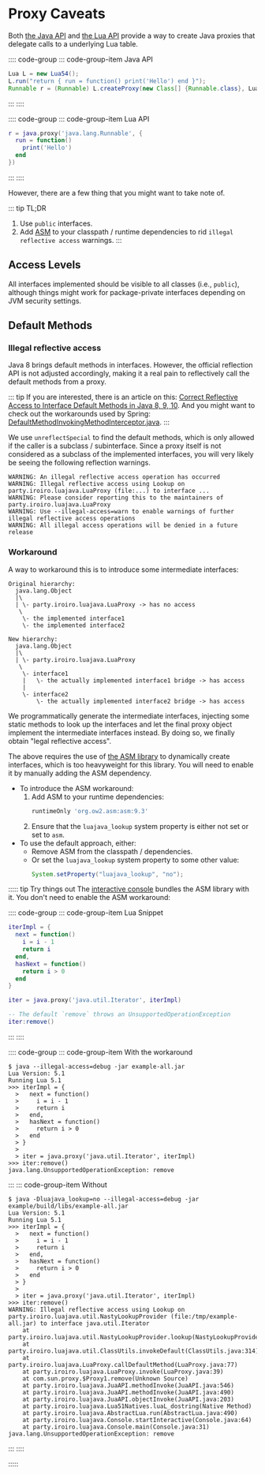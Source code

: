 # Proxy Caveats

Both [the Java API](./javadoc/party/iroiro/luajava/Lua.html#createProxy(java.lang.Class[],party.iroiro.luajava.Lua.Conversion)) and [the Lua API](./api.md#proxy-jclass-table-function) provide a way to create Java proxies that delegate calls to a underlying Lua table.

:::: code-group
::: code-group-item Java API
```java
Lua L = new Lua54();
L.run("return { run = function() print('Hello') end }");
Runnable r = (Runnable) L.createProxy(new Class[] {Runnable.class}, Lua.Conversion.SEMI);
```
:::
::::

:::: code-group
::: code-group-item Lua API
```lua
r = java.proxy('java.lang.Runnable', {
  run = function()
    print('Hello')
  end
})
```
:::
::::

However, there are a few thing that you might want to take note of.

::: tip TL;DR
1. Use `public` interfaces.
2. Add [ASM](https://search.maven.org/artifact/org.ow2.asm/asm) to your classpath / runtime dependencies to rid `illegal reflective access` warnings.
:::

## Access Levels

All interfaces implemented should be visible to all classes (i.e., `public`), although things might work for package-private interfaces depending on JVM security settings.

## Default Methods

### Illegal reflective access

Java 8 brings default methods in interfaces. However, the official reflection API is not adjusted accordingly, making it a real pain to reflectively call the default methods from a proxy.

::: tip
If you are interested, there is an article on this: [Correct Reflective Access to Interface Default Methods in Java 8, 9, 10](https://blog.jooq.org/correct-reflective-access-to-interface-default-methods-in-java-8-9-10/). And you might want to check out the workarounds used by Spring: [DefaultMethodInvokingMethodInterceptor.java](https://github.com/spring-projects/spring-data-commons/blob/6a23723f07669e5d4031b3378b3af40e0d15eb82/src/main/java/org/springframework/data/projection/DefaultMethodInvokingMethodInterceptor.java).
:::

We use `unreflectSpecial` to find the default methods, which is only allowed if the caller is a subclass / subinterface. Since a proxy itself is not considered as a subclass of the implemented interfaces, you will very likely be seeing the following reflection warnings.

```
WARNING: An illegal reflective access operation has occurred
WARNING: Illegal reflective access using Lookup on party.iroiro.luajava.LuaProxy (file:...) to interface ...
WARNING: Please consider reporting this to the maintainers of party.iroiro.luajava.LuaProxy
WARNING: Use --illegal-access=warn to enable warnings of further illegal reflective access operations
WARNING: All illegal access operations will be denied in a future release
```

### Workaround

A way to workaround this is to introduce some intermediate interfaces:

```
Original hierarchy:
  java.lang.Object
  |\
  | \- party.iroiro.luajava.LuaProxy -> has no access
   \
    \- the implemented interface1
    \- the implemented interface2

New hierarchy:
  java.lang.Object
  |\
  | \- party.iroiro.luajava.LuaProxy
   \
    \- interface1
    |   \- the actually implemented interface1 bridge -> has access
    |
    \- interface2
        \- the actually implemented interface2 bridge -> has access
```

We programmatically generate the intermediate interfaces, injecting some static methods to look up the interfaces and let the final proxy object implement the intermediate interfaces instead. By doing so, we finally obtain "legal reflective access".

The above requires the use of [the ASM library](https://asm.ow2.io) to dynamically create interfaces, which is too heavyweight for this library. You will need to enable it by manually adding the ASM dependency.

- To introduce the ASM workaround:
  1. Add ASM to your runtime dependencies:
     ```groovy
     runtimeOnly 'org.ow2.asm:asm:9.3'
     ```
  2. Ensure that the `luajava_lookup` system property is either not set or set to `asm`.
- To use the default approach, either:
  - Remove ASM from the classpath / dependencies.
  - Or set the `luajava_lookup` system property to some other value:
     ```java
     System.setProperty("luajava_lookup", "no");
     ```

::::: tip Try things out
The [interactive console](./console.md) bundles the ASM library with it. You don't need to enable the ASM workaround:

:::: code-group
::: code-group-item Lua Snippet
```lua
iterImpl = {
  next = function()
    i = i - 1
    return i
  end,
  hasNext = function()
    return i > 0
  end
}

iter = java.proxy('java.util.Iterator', iterImpl)

-- The default `remove` throws an UnsupportedOperationException
iter:remove()
```
:::
::::

:::: code-group
::: code-group-item With the workaround
```shell-session
$ java --illegal-access=debug -jar example-all.jar
Lua Version: 5.1
Running Lua 5.1
>>> iterImpl = {
  >   next = function()
  >     i = i - 1
  >     return i
  >   end,
  >   hasNext = function()
  >     return i > 0
  >   end
  > }
  > 
  > iter = java.proxy('java.util.Iterator', iterImpl)
>>> iter:remove()
java.lang.UnsupportedOperationException: remove
```
:::
::: code-group-item Without
```shell-session
$ java -Dluajava_lookup=no --illegal-access=debug -jar example/build/libs/example-all.jar   
Lua Version: 5.1
Running Lua 5.1
>>> iterImpl = {
  >   next = function()
  >     i = i - 1
  >     return i
  >   end,
  >   hasNext = function()
  >     return i > 0
  >   end
  > }
  > 
  > iter = java.proxy('java.util.Iterator', iterImpl)
>>> iter:remove()
WARNING: Illegal reflective access using Lookup on party.iroiro.luajava.util.NastyLookupProvider (file:/tmp/example-all.jar) to interface java.util.Iterator
	at party.iroiro.luajava.util.NastyLookupProvider.lookup(NastyLookupProvider.java:72)
	at party.iroiro.luajava.util.ClassUtils.invokeDefault(ClassUtils.java:314)
	at party.iroiro.luajava.LuaProxy.callDefaultMethod(LuaProxy.java:77)
	at party.iroiro.luajava.LuaProxy.invoke(LuaProxy.java:39)
	at com.sun.proxy.$Proxy1.remove(Unknown Source)
	at party.iroiro.luajava.JuaAPI.methodInvoke(JuaAPI.java:546)
	at party.iroiro.luajava.JuaAPI.methodInvoke(JuaAPI.java:490)
	at party.iroiro.luajava.JuaAPI.objectInvoke(JuaAPI.java:203)
	at party.iroiro.luajava.Lua51Natives.luaL_dostring(Native Method)
	at party.iroiro.luajava.AbstractLua.run(AbstractLua.java:490)
	at party.iroiro.luajava.Console.startInteractive(Console.java:64)
	at party.iroiro.luajava.Console.main(Console.java:31)
java.lang.UnsupportedOperationException: remove
```
:::
::::

:::::
